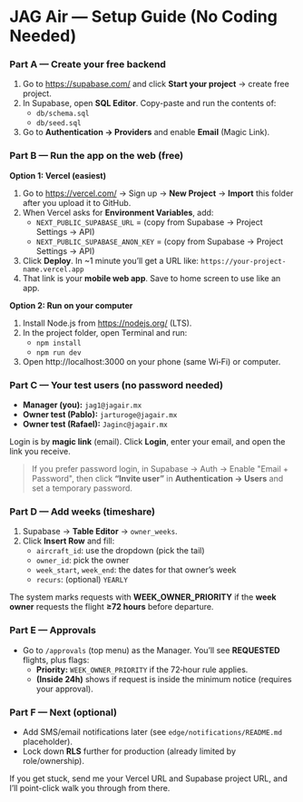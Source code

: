 # JAG Air — Setup Guide (No Coding Needed)

### Part A — Create your free backend
1) Go to https://supabase.com/ and click **Start your project** → create free project.
2) In Supabase, open **SQL Editor**. Copy-paste and run the contents of:
   - `db/schema.sql`
   - `db/seed.sql`
3) Go to **Authentication → Providers** and enable **Email** (Magic Link).

### Part B — Run the app on the web (free)
**Option 1: Vercel (easiest)**
1) Go to https://vercel.com/ → Sign up → **New Project** → **Import** this folder after you upload it to GitHub.
2) When Vercel asks for **Environment Variables**, add:
   - `NEXT_PUBLIC_SUPABASE_URL` = (copy from Supabase → Project Settings → API)
   - `NEXT_PUBLIC_SUPABASE_ANON_KEY` = (copy from Supabase → Project Settings → API)
3) Click **Deploy**. In ~1 minute you’ll get a URL like:
   `https://your-project-name.vercel.app`
4) That link is your **mobile web app**. Save to home screen to use like an app.

**Option 2: Run on your computer**
1) Install Node.js from https://nodejs.org/ (LTS).
2) In the project folder, open Terminal and run:
   - `npm install`
   - `npm run dev`
3) Open http://localhost:3000 on your phone (same Wi‑Fi) or computer.

### Part C — Your test users (no password needed)
- **Manager (you):** `jag1@jagair.mx`
- **Owner test (Pablo):** `jarturoge@jagair.mx`
- **Owner test (Rafael):** `Jaginc@jagair.mx`

Login is by **magic link** (email). Click **Login**, enter your email, and open the link you receive.

> If you prefer password login, in Supabase → Auth → Enable "Email + Password", then click **“Invite user”** in **Authentication → Users** and set a temporary password.

### Part D — Add weeks (timeshare)
1) Supabase → **Table Editor** → `owner_weeks`.
2) Click **Insert Row** and fill:
   - `aircraft_id`: use the dropdown (pick the tail)
   - `owner_id`: pick the owner
   - `week_start`, `week_end`: the dates for that owner’s week
   - `recurs`: (optional) `YEARLY`

The system marks requests with **WEEK_OWNER_PRIORITY** if the **week owner** requests the flight **≥72 hours** before departure.

### Part E — Approvals
- Go to `/approvals` (top menu) as the Manager. You’ll see **REQUESTED** flights, plus flags:
  - **Priority:** `WEEK_OWNER_PRIORITY` if the 72‑hour rule applies.
  - **(Inside 24h)** shows if request is inside the minimum notice (requires your approval).

### Part F — Next (optional)
- Add SMS/email notifications later (see `edge/notifications/README.md` placeholder).
- Lock down **RLS** further for production (already limited by role/ownership).

If you get stuck, send me your Vercel URL and Supabase project URL, and I’ll point-click walk you through from there.
